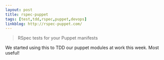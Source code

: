 ```yaml
---
layout: post
title: rspec-puppet
tags: [test,tdd,rspec,puppet,devops]
linkblog: http://rspec-puppet.com/
---
```


> RSpec tests for your Puppet manifests

We started using this to TDD our puppet modules at work this week. Most useful!
